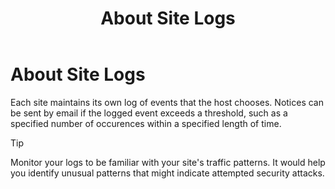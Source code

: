 ﻿---
uid: administrators-sitelogs-overview
topic: administrators-sitelogs-overview
locale: en
title: About Site Logs
dnneditions: DNN Platform,Evoq Content,Evoq Engage
dnnversion: 09.02.00
parent-topic: administrators-overview
---

# About Site Logs

Each site maintains its own log of events that the host chooses. Notices can be sent by email if the logged event exceeds a threshold, such as a specified number of occurences within a specified length of time.

> [!Tip]
> Monitor your logs to be familiar with your site's traffic patterns. It would help you identify unusual patterns that might indicate attempted security attacks.
